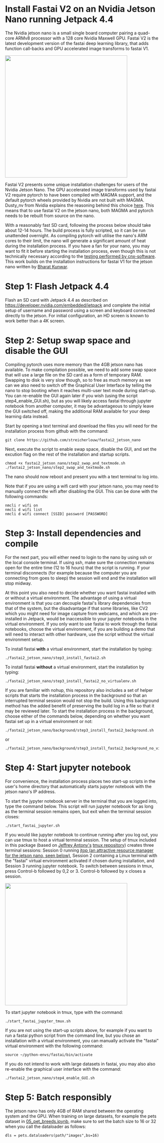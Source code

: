 # Install Fastai V2 on an Nvidia Jetson Nano running Jetpack 4.4

The Nvidia jetson nano is a small single board computer pairing a quad-core ARMv8 processor with a 128 core Nvidia Maxwell GPU. Fastai V2 is the latest development version of the fastai deep learning library, that adds function call-backs and GPU accelerated image transforms to fastai V1.

<img src="https://developer.nvidia.com/sites/default/files/akamai/embedded/images/jetsonNano/JetsonNano-DevKit_Front-Top_Right_trimmed.jpg" width="400">

Fastai V2 presents some unique installation challenges for users of the Nvidia Jetson Nano. The GPU accelerated image transforms used by fastai V2 require pytorch to have been compiled with MAGMA support, and the default pytorch wheels provided by Nvidia are not built with MAGMA. Dusty_nv from Nvidia explains the reasoning behind this choice [here](https://forums.developer.nvidia.com/t/pytorch-for-jetson-nano-version-1-5-0-now-available/72048/201). This means that to use fastai V2 on the jetson nano, both MAGMA and pytorch needs to be rebuilt from source on the nano.

With a reasonably fast SD card, following the process below should take about 12-14 hours. The build process is fully scripted, so it can be run unattended overnight. As compiling pytorch will utilise the nano's ARM cores to their limit, the nano will generate a significant amount of heat during the installation process. If you have a fan for your nano, you may want to fit it before starting the installation process, even though this is not technically necessary according to the [testing performed by cnx-software](https://www.cnx-software.com/2019/12/09/testing-nvidia-jetson-nano-developer-kit-with-and-without-fan/).  This work builds on the installation instructions for fastai V1 for the jetson nano written by [Bharat Kunwar](https://github.com/brtknr/fastai-jetson-nano). 

# Step 1: Flash Jetpack 4.4
Flash an SD card with Jetpack 4.4 as described on https://developer.nvidia.com/embedded/jetpack and complete the initial setup of username and password using a screen and keyboard connected directly to the jetson. For initial configuration, an HD screen is known to work better than a 4K screen.

# Step 2: Setup swap space and disable the GUI
Compiling pytorch uses more memory than the 4GB jetson nano has available. To make compilation possible, we need to add some swap space that will use a large file on the SD card as a form of temporary RAM. Swapping to disk is very slow though, so to free as much memory as we can we also need to switch off the Graphical User Interface by telling the nano to stop booting when it reaches multi-user text mode during start-up. You can re-enable the GUI again later if you wish (using the script step4_enable_GUI.sh), but as you will likely access fastai through jupyter notebook from another computer, it may be advantageous to simply leave the GUI switched off, making the additional RAM available for your deep learning data instead. 

Start by opening a text terminal and download the files you will need for the installation process from github with the command:
```
git clone https://github.com/streicherlouw/fastai2_jetson_nano
```
Next, execute the script to enable swap space, disable the GUI, and set the excution flag on the rest of the installation and startup scripts. 
```
chmod +x fastai2_jetson_nano/step2_swap_and_textmode.sh
./fastai2_jetson_nano/step2_swap_and_textmode.sh
```
The nano should now reboot and present you with a text terminal to log into. 

Note that if you are using a wifi card with your jetson nano, you may need to manually connect the wifi after disabling the GUI. This can be done with the following commands:

```
nmcli r wifi on
nmcli d wifi list
nmcli d wifi connect [SSID] password [PASSWORD]
```

# Step 3: Install dependencies and compile
For the next part, you will either need to login to the nano by using ssh or the local console terminal. If using ssh, make sure the connection remains open for the entire time (12 to 16 hours) that the script is running. If your terminal disconnects (for example because the computer you are connecting from goes to sleep) the session will end and the installation will stop midway.

At this point you also need to decide whether you want fastai installed with or without a virtual environment. The advantage of using a virtual environment is that you can decouple fastai's library dependencies from that of the system, but the disadvantage if that some libraries, like CV2 which you might need for image capture from webcams, and which are pre-installed in Jetpack, would be inaccessible to your jupyter notebooks in the virtual environment. If you only want to use fastai to work through the fastai notebooks, choose the virtual environment, if you are building a demo that will need to interact with other hardware, use the script without the virtual environment setup. 

To install fastai **with** a virtual environment, start the installation by typing: 
```
./fastai2_jetson_nano/step3_install_fastai2.sh
```

To install fastai **without** a virtual environment, start the installation by typing: 
```
./fastai2_jetson_nano/step3_install_fastai2_no_virtualenv.sh
```
If you are familiar with nohup, this repository also includes a set of helper scripts that starts the installation process in the background so that an interrupted terminal session would not stop the build. Using this background method has the added benefit of preserving the build log in a file so that it may be reviewed later. To start the installation process in the background, choose either of the commands below, depending on whether you want fastai set up in a virtual environment or not:
```
./fastai2_jetson_nano/background/step3_install_fastai2_background.sh
```
or
```
./fastai2_jetson_nano/background/step3_install_fastai2_background_no_virtualenv.sh
```
# Step 4: Start jupyter notebook


For convenience, the installation process places two start-up scripts in the user's home directory that automatically starts jupyter notebook with the jetson nano's IP address.

To start the jypyter notebook server in the terminal that you are logged into, type the command below. This script will run jupyter notebook for as long as the terminal session remains open, but exit when the terminal session closes:
```
./start_fastai_jupyter.sh
```
If you would like jupyter notebook to continue running after you log out, you can use tmux to host a virtual terminal session. The setup of tmux included in this package (based on [Jeffrey Antony's](https://github.com/jeffreyantony) [tmux repository](https://github.com/jeffreyantony/tmux-fastai/blob/master/tmux-fastai.sh)) creates three terminal sessions: Session 0 running [jtop (an attractive resource manager for the jetson nano, seen below)](https://github.com/rbonghi/jetson_stats), Session 2 containing a Linux terminal with the "fastai" virtual environment activated if chosen during installation, and Session 3 running jupyter notebook. To switch between sessions in tmux, press Control-b followed by 0,2 or 3. Control-b followed by x closes a session.

<img src="https://raw.githubusercontent.com/wiki/rbonghi/jetson_stats/images/jtop.gif" width="400">

To start jupyter notebook in tmux, type with the command:

```
./start_fastai_jupyter_tmux.sh
```
If you are not using the start-up scripts above, for example if you want to run a fastai python script from the command line, but you chose an installation with a virtual environment, you can manually activate the "fastai" virtual environment with the following command:
```
source ~/python-envs/fastai/bin/activate
```
If you do not intend to work with large datasets in fastai, you may also also re-enable the graphical user interface with the command:
```
./fastai2_jetson_nano/step4_enable_GUI.sh
```
# Step 5: Batch responsibly
The jetson nano has only 4GB of RAM shared between the operating system and the GPU. When training on large datasets, for example the pets dataset in [05_pet_breeds.ipynb](https://github.com/fastai/course-v4/blob/master/nbs/05_pet_breeds.ipynb), make sure to set the batch size to 16 or 32 when you call the dataloader as follows:
```
dls = pets.dataloaders(path/"images",bs=16)
```
